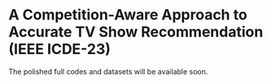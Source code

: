 # A Competition-Aware Approach to Accurate TV Show Recommendation (IEEE ICDE-23)
The polished full codes and datasets will be available soon.

